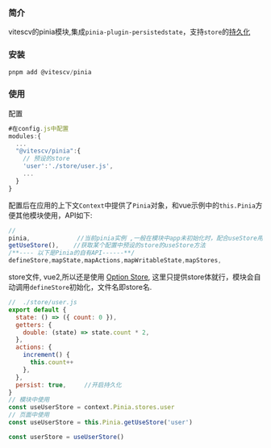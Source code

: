 ### 简介

vitescv的pinia模块,集成`pinia-plugin-persistedstate`，支持`store`的[持久化](https://prazdevs.github.io/pinia-plugin-persistedstate/zh/guide/)


### 安装

```js
pnpm add @vitescv/pinia
```

### 使用

配置
```js
#在config.js中配置
modules:{
  ...
  "@vitescv/pinia":{
    // 预设的store
    'user':'./store/user.js',
    ...
  }
}
```


配置后在应用的上下文`Context`中提供了`Pinia`对象，和vue示例中的`this.Pinia`方便其他模块使用，API如下:

```js
// 
pinia,             //当前pinia实例 ,一般在模块中app未初始化时，配合useStore用
getUseStore(),    //获取某个配置中预设的store的useStore方法
/**---- 以下是Pinia的自有API------**/
defineStore,mapState,mapActions,mapWritableState,mapStores,
```


store文件, vue2,所以还是使用 [Option Store](https://pinia.vuejs.org/zh/core-concepts/#option-stores), 这里只提供store体就行，模块会自动调用`defineStore`初始化，文件名即store名.
```js
//  ./store/user.js
export default {
  state: () => ({ count: 0 }),
  getters: {
    double: (state) => state.count * 2,
  },
  actions: {
    increment() {
      this.count++
    },
  },
  persist: true,     //开启持久化
}
// 模块中使用
const useUserStore = context.Pinia.stores.user
// 页面中使用
const useUserStore = this.Pinia.getUseStore('user')

const userStore = useUserStore()


```
